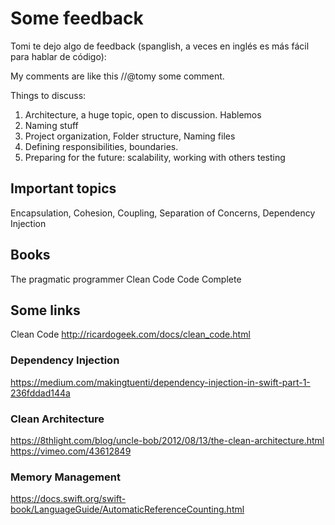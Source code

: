 #  Some feedback

Tomi te dejo algo de feedback (spanglish, a veces en inglés es más fácil para hablar de código):

My comments are like this  //@tomy some comment.

Things to discuss:
1. Architecture, a huge topic, open to discussion. Hablemos
2. Naming stuff
3. Project organization, Folder structure, Naming files
4. Defining responsibilities, boundaries.
5. Preparing for the future: scalability, working with others testing




##  Important topics
Encapsulation, Cohesion, Coupling, Separation of Concerns, Dependency Injection

## Books
The pragmatic programmer
Clean Code
Code Complete

## Some links
Clean Code
http://ricardogeek.com/docs/clean_code.html

### Dependency Injection
https://medium.com/makingtuenti/dependency-injection-in-swift-part-1-236fddad144a

### Clean Architecture
https://8thlight.com/blog/uncle-bob/2012/08/13/the-clean-architecture.html
https://vimeo.com/43612849

### Memory Management
https://docs.swift.org/swift-book/LanguageGuide/AutomaticReferenceCounting.html

